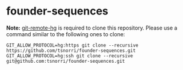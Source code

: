# founder-sequences

**Note:** [git-remote-hg](https://github.com/felipec/git-remote-hg) is required to clone this repository.
Please use a command similar to the following ones to clone:

    GIT_ALLOW_PROTOCOL=hg:https git clone --recursive https://github.com/tsnorri/founder-sequences.git
    GIT_ALLOW_PROTOCOL=hg:ssh git clone --recursive git@github.com:tsnorri/founder-sequences.git
